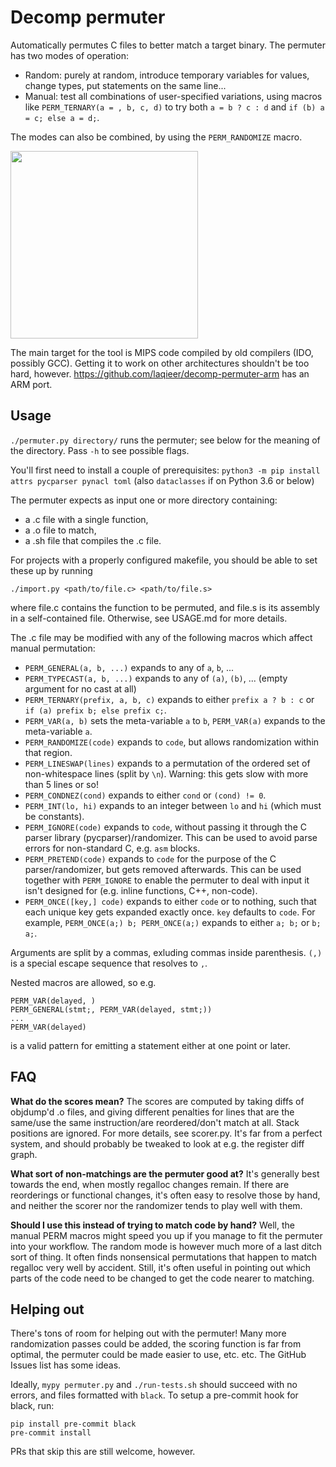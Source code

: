 # Decomp permuter

Automatically permutes C files to better match a target binary. The permuter has two modes of operation:
- Random: purely at random, introduce temporary variables for values, change types, put statements on the same line...
- Manual: test all combinations of user-specified variations, using macros like `PERM_TERNARY(a = , b, c, d)` to try both `a = b ? c : d` and `if (b) a = c; else a = d;`.

The modes can also be combined, by using the `PERM_RANDOMIZE` macro.

[<img src="https://asciinema.org/a/232846.svg" height="300" />](https://asciinema.org/a/232846)

The main target for the tool is MIPS code compiled by old compilers (IDO, possibly GCC).
Getting it to work on other architectures shouldn't be too hard, however.
https://github.com/laqieer/decomp-permuter-arm has an ARM port.

## Usage

`./permuter.py directory/` runs the permuter; see below for the meaning of the directory.
Pass `-h` to see possible flags.

You'll first need to install a couple of prerequisites: `python3 -m pip install attrs pycparser pynacl toml` (also `dataclasses` if on Python 3.6 or below)

The permuter expects as input one or more directory containing:
  - a .c file with a single function,
  - a .o file to match,
  - a .sh file that compiles the .c file.

For projects with a properly configured makefile, you should be able to set these up by running
```
./import.py <path/to/file.c> <path/to/file.s>
```
where file.c contains the function to be permuted, and file.s is its assembly in a self-contained file.
Otherwise, see USAGE.md for more details.

The .c file may be modified with any of the following macros which affect manual permutation:

- `PERM_GENERAL(a, b, ...)` expands to any of `a`, `b`, ...
- `PERM_TYPECAST(a, b, ...)` expands to any of `(a)`, `(b)`, ... (empty argument for no cast at all)
- `PERM_TERNARY(prefix, a, b, c)` expands to either `prefix a ? b : c` or `if (a) prefix b; else prefix c;`.
- `PERM_VAR(a, b)` sets the meta-variable `a` to `b`, `PERM_VAR(a)` expands to the meta-variable `a`.
- `PERM_RANDOMIZE(code)` expands to `code`, but allows randomization within that region.
- `PERM_LINESWAP(lines)` expands to a permutation of the ordered set of non-whitespace lines (split by `\n`). Warning: this gets slow with more than 5 lines or so!
- `PERM_CONDNEZ(cond)` expands to either `cond` or `(cond) != 0`.
- `PERM_INT(lo, hi)` expands to an integer between `lo` and `hi` (which must be constants).
- `PERM_IGNORE(code)` expands to `code`, without passing it through the C parser library (pycparser)/randomizer. This can be used to avoid parse errors for non-standard C, e.g. `asm` blocks.
- `PERM_PRETEND(code)` expands to `code` for the purpose of the C parser/randomizer, but gets removed afterwards. This can be used together with `PERM_IGNORE` to enable the permuter to deal with input it isn't designed for (e.g. inline functions, C++, non-code).
- `PERM_ONCE([key,] code)` expands to either `code` or to nothing, such that each unique key gets expanded exactly once. `key` defaults to `code`. For example, `PERM_ONCE(a;) b; PERM_ONCE(a;)` expands to either `a; b;` or `b; a;`.

Arguments are split by a commas, exluding commas inside parenthesis. `(,)` is a special escape sequence that resolves to `,`. 

Nested macros are allowed, so e.g.
```
PERM_VAR(delayed, )
PERM_GENERAL(stmt;, PERM_VAR(delayed, stmt;))
...
PERM_VAR(delayed)
```
is a valid pattern for emitting a statement either at one point or later.

## FAQ

**What do the scores mean?** The scores are computed by taking diffs of objdump'd .o files, and giving different penalties for lines
that are the same/use the same instruction/are reordered/don't match at all. Stack positions are ignored. For more details, see scorer.py.
It's far from a perfect system, and should probably be tweaked to look at e.g. the register diff graph.

**What sort of non-matchings are the permuter good at?** It's generally best towards the end, when mostly regalloc changes remain.
If there are reorderings or functional changes, it's often easy to resolve those by hand, and neither the scorer nor the
randomizer tends to play well with them.

**Should I use this instead of trying to match code by hand?** Well, the manual PERM macros might speed you up if you manage
to fit the permuter into your workflow. The random mode is however much more of a last ditch sort of thing.
It often finds nonsensical permutations that happen to match regalloc very well by accident.
Still, it's often useful in pointing out which parts of the code need to be changed to get the code nearer to matching.

## Helping out

There's tons of room for helping out with the permuter!
Many more randomization passes could be added, the scoring function is far from optimal,
the permuter could be made easier to use, etc. etc. The GitHub Issues list has some ideas.

Ideally, `mypy permuter.py` and `./run-tests.sh` should succeed with no errors, and files
formatted with `black`. To setup a pre-commit hook for black, run:
```
pip install pre-commit black
pre-commit install
```
PRs that skip this are still welcome, however.

